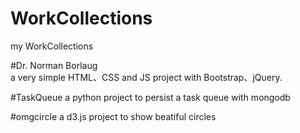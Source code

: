 # WorkCollections
my WorkCollections

#Dr. Norman Borlaug  
a very simple HTML、CSS and JS project with Bootstrap、jQuery.

#TaskQueue
a python project to persist a task queue with mongodb

#omgcircle
a d3.js project to show beatiful circles
